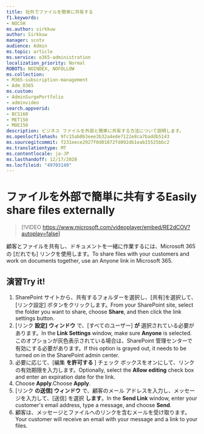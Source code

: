 ```yaml
---
title: 社外でファイルを簡単に共有する
f1.keywords:
- NOCSH
ms.author: sirkkuw
author: Sirkkuw
manager: scotv
audience: Admin
ms.topic: article
ms.service: o365-administration
localization_priority: Normal
ROBOTS: NOINDEX, NOFOLLOW
ms.collection:
- M365-subscription-management
- Adm_O365
ms.custom:
- AdminSurgePortfolio
- adminvideo
search.appverid:
- BCS160
- MET150
- MOE150
description: ビジネス ファイルを外部と簡単に共有する方法について説明します。
ms.openlocfilehash: 9fc15ab0b3eee3b32a4ede7122e8ca7baddb5143
ms.sourcegitcommit: f231eece2927f0d01072fd092db1eab15525bbc2
ms.translationtype: MT
ms.contentlocale: ja-JP
ms.lasthandoff: 12/17/2020
ms.locfileid: "49703140"
---
```

# <a name="easily-share-files-externally"></a><span data-ttu-id="31dac-103">ファイルを外部で簡単に共有する</span><span class="sxs-lookup"><span data-stu-id="31dac-103">Easily share files externally</span></span>

> [!VIDEO https://www.microsoft.com/videoplayer/embed/RE2dCOV?autoplay=false]

<span data-ttu-id="31dac-104">顧客とファイルを共有し、ドキュメントを一緒に作業するには、Microsoft 365 の [だれでも] リンクを使用します。</span><span class="sxs-lookup"><span data-stu-id="31dac-104">To share files with your customers and work on documents together, use an Anyone link in Microsoft 365.</span></span>

## <a name="try-it"></a><span data-ttu-id="31dac-105">演習</span><span class="sxs-lookup"><span data-stu-id="31dac-105">Try it!</span></span>

1. <span data-ttu-id="31dac-106">SharePoint サイトから、共有するフォルダーを選択し、[共有]を選択して、[リンク設定] ボタンをクリックします。</span><span class="sxs-lookup"><span data-stu-id="31dac-106">From your SharePoint site, select the folder you want to share, choose **Share**, and then click the link settings button.</span></span>
1. <span data-ttu-id="31dac-107">[リンク **設定] ウィンドウ** で、[すべてのユーザー] **が** 選択されている必要があります。</span><span class="sxs-lookup"><span data-stu-id="31dac-107">In the **Link Settings** window, make sure **Anyone** is selected.</span></span> <span data-ttu-id="31dac-108">このオプションが灰色表示されている場合は、SharePoint 管理センターで有効にする必要があります。</span><span class="sxs-lookup"><span data-stu-id="31dac-108">If this option is grayed out, it needs to be turned on in the SharePoint admin center.</span></span>
1. <span data-ttu-id="31dac-109">必要に応じて、[編集 **を許可する** ] チェック ボックスをオンにして、リンクの有効期限を入力します。</span><span class="sxs-lookup"><span data-stu-id="31dac-109">Optionally, select the **Allow editing** check box and enter an expiration date for the link.</span></span>
1. <span data-ttu-id="31dac-110">Choose **Apply**.</span><span class="sxs-lookup"><span data-stu-id="31dac-110">Choose **Apply**.</span></span>
1. <span data-ttu-id="31dac-111">[リンク **の送信] ウィンドウ** で、顧客のメール アドレスを入力し、メッセージを入力して、[送信] を選択 **します**。</span><span class="sxs-lookup"><span data-stu-id="31dac-111">In the **Send Link** window, enter your customer's email address, type a message, and choose **Send**.</span></span>
1. <span data-ttu-id="31dac-112">顧客は、メッセージとファイルへのリンクを含むメールを受け取ります。</span><span class="sxs-lookup"><span data-stu-id="31dac-112">Your customer will receive an email with your message and a link to your files.</span></span>